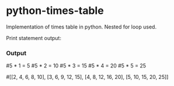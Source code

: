 # python-times-table
Implementation of times table in python. Nested for loop used.

Print statement output:
### Output

#5 * 1 = 5
#5 * 2 = 10
#5 * 3 = 15
#5 * 4 = 20
#5 * 5 = 25


#[[2, 4, 6, 8, 10], [3, 6, 9, 12, 15], [4, 8, 12, 16, 20], [5, 10, 15, 20, 25]]
